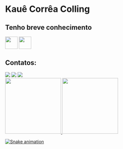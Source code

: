 # Kauê Corrêa Colling

## Tenho breve conhecimento

<img loading="lazy" src="https://cdn.jsdelivr.net/gh/devicons/devicon/icons/java/java-original.svg" width="40" height="40"/> <img loading="lazy" src="https://cdn.jsdelivr.net/gh/devicons/devicon/icons/linux/linux-original.svg" width="40" height="40"/>


## Contatos:

<div>
<a href="https://instagram.com/seu-usuário-instagram-aqui" target="_blank"><img loading="lazy" src="https://img.shields.io/badge/-Instagram-%23E4405F?style=for-the-badge&logo=instagram&logoColor=white" target="_blank"></a>
<a href = "mailto:kauecoficial@gmail.com"><img loading="lazy" src="https://img.shields.io/badge/Gmail-D14836?style=for-the-badge&logo=gmail&logoColor=white" target="_blank"></a>
<a href="https://www.linkedin.com/in/kau%C3%AA-corr%C3%AAa-colling-7a31ba291/" target="_blank"><img loading="lazy" src="https://img.shields.io/badge/-LinkedIn-%230077B5?style=for-the-badge&logo=linkedin&logoColor=white" target="_blank"></a>   
</div>

<div>
<a href="https://github.com/Kaue-cc">
<img loading="lazy" height="180em" src="https://github-readme-stats.vercel.app/api/top-langs/?username=Kaue-cc&layout=compact&langs_count=7&theme=dracula"/>
<img loading="lazy" height="180em" src="https://github-readme-stats.vercel.app/api?username=Kaue-cci&show_icons=true&theme=dracula&include_all_commits=true&count_private=true"/>
</div>

![Snake animation](https://github.com/Kaue-cc/Kaue-cc/blob/output/github-contribution-grid-snake.svg)
